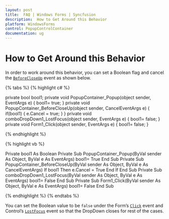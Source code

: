 ```yaml
---
layout: post
title:  FAQ | Windows Forms | Syncfusion
description:  How to Get Around this Behavior
platform: WindowsForms
control: PopupControlContainer
documentation: ug
---
```


# How to Get Around this Behavior

In order to work around this behavior, you can set a Boolean flag and cancel the [`BeforeCloseUp`](https://help.syncfusion.com/cr/windowsforms/Syncfusion.Windows.Forms.PopupControlContainer.html) event as shown below.

{% tabs %}
{% highlight c# %}

private bool bool1;
private void PopupContainer_Popup(object sender, EventArgs e)
{
     bool1= true;
}
private void PopupContainer_BeforeCloseUp(object sender, CancelEventArgs e)
{
    if(bool1)
    {
        e.Cancel = true;
    }
}
private void comboDropDown1_LostFocus(object sender, EventArgs e)
{
    bool1= false;
}
private void Form1_Click(object sender, EventArgs e)
{
    bool1= false;
}

{% endhighlight %}

{% highlight vb %}

Private bool1 As Boolean
Private Sub PopupContainer_Popup(ByVal sender As Object, ByVal e As EventArgs)
	 bool1= True
End Sub
Private Sub PopupContainer_BeforeCloseUp(ByVal sender As Object, ByVal e As CancelEventArgs)
	If bool1 Then
		e.Cancel = True
	End If
End Sub
Private Sub comboDropDown1_LostFocus(ByVal sender As Object, ByVal e As EventArgs)
	bool1= False
End Sub
Private Sub Form1_Click(ByVal sender As Object, ByVal e As EventArgs)
	bool1= False
End Sub

{% endhighlight %}
{% endtabs %}


You can set the Boolean value to be `false` under the Form’s [`Click`](https://docs.microsoft.com/en-us/dotnet/api/system.windows.forms.control.click?view=netframework-4.7.2) event and Control’s [`LostFocus`](https://docs.microsoft.com/en-us/dotnet/api/system.windows.forms.control.lostfocus?view=netframework-4.7.2) event so that the DropDown closes for rest of the cases.
